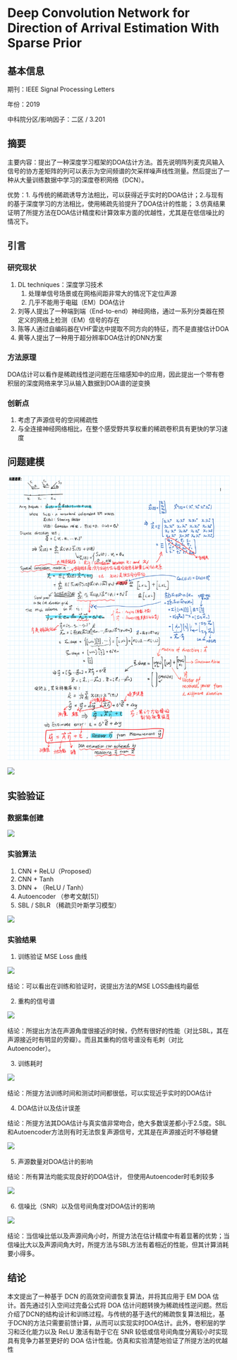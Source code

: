 # Deep Convolution Network for Direction of Arrival Estimation With Sparse Prior

## 基本信息

期刊：IEEE Signal Processing Letters

年份：2019

中科院分区/影响因子：二区 / 3.201

## 摘要

主要内容：提出了一种深度学习框架的DOA估计方法。首先说明阵列麦克风输入信号的协方差矩阵的列可以表示为空间频谱的欠采样噪声线性测量。然后提出了一种从大量训练数据中学习的深度卷积网络（DCN）。

优势：1. 与传统的稀疏诱导方法相比，可以获得近乎实时的DOA估计；2.与现有的基于深度学习的方法相比，使用稀疏先验提升了DOA估计的性能； 3.仿真结果证明了所提方法在DOA估计精度和计算效率方面的优越性，尤其是在低信噪比的情况下。

## 引言

### 研究现状

1. DL techniques：深度学习技术
   1. 处理单信号场景或在网格间距非常大的情况下定位声源
   2. 几乎不能用于电磁（EM）DOA估计
2. 刘等人提出了一种端到端（End-to-end）神经网络，通过一系列分类器在预定义的网络上检测（EM）信号的存在
3. 陈等人通过自编码器在VHF雷达中提取不同方向的特征，而不是直接估计DOA
4. 黄等人提出了一种用于超分辨率DOA估计的DNN方案

### 方法原理

DOA估计可以看作是稀疏线性逆问题在压缩感知中的应用，因此提出一个带有卷积层的深度网络来学习从输入数据到DOA谱的逆变换

### 创新点

1. 考虑了声源信号的空间稀疏性
2. 与全连接神经网络相比，在整个感受野共享权重的稀疏卷积具有更快的学习速度

## 问题建模

![1669558692264](image/readme/1669558692264.png)

![](https://alidocs.oss-cn-zhangjiakou.aliyuncs.com/res/7jP2lRj7REG6l8g5/img/fc05fff4-9b91-4f51-b613-1a82eee54099.png)

## 实验验证

### 数据集创建

![](https://alidocs.oss-cn-zhangjiakou.aliyuncs.com/res/7jP2lRj7REG6l8g5/img/4913d203-6bc2-43c9-85be-deec19ea9f74.png)

### 实验算法

1. CNN + ReLU（Proposed）
2. CNN + Tanh
3. DNN + （ReLU / Tanh）
4. Autoencoder （参考文献[5]）
5. SBL / SBLR （稀疏贝叶斯学习模型）

![](https://alidocs.oss-cn-zhangjiakou.aliyuncs.com/res/7jP2lRj7REG6l8g5/img/9421a5a5-9ea8-4ec6-b09c-21e4c7c006af.png)

### 实验结果

1. 训练验证 MSE Loss 曲线

![](https://alidocs.oss-cn-zhangjiakou.aliyuncs.com/res/7jP2lRj7REG6l8g5/img/bc622de0-c8c8-46f0-9bf5-63adacc61f61.png)

结论：可以看出在训练和验证时，说提出方法的MSE LOSS曲线均最低

2. 重构的信号谱

![](https://alidocs.oss-cn-zhangjiakou.aliyuncs.com/res/7jP2lRj7REG6l8g5/img/e5876558-f9d1-49d7-8862-e695b4061d27.png)

结论：所提出方法在声源角度很接近的时候，仍然有很好的性能（对比SBL，其在声源接近时有明显的旁瓣）。而且其重构的信号谱没有毛刺（对比Autoencoder）。

3. 训练耗时

![](https://alidocs.oss-cn-zhangjiakou.aliyuncs.com/res/7jP2lRj7REG6l8g5/img/5aabd199-92ad-4743-95d0-fcafa7342f1b.png)

结论：所提方法训练时间和测试时间都很低，可以实现近乎实时的DOA估计

4. DOA估计以及估计误差

结论：所提方法其DOA估计与真实值非常吻合，绝大多数误差都小于2.5度。SBL和Autoencoder方法则有时无法恢复声源信号，尤其是在声源接近时不够稳健

![](https://alidocs.oss-cn-zhangjiakou.aliyuncs.com/res/7jP2lRj7REG6l8g5/img/dc362d47-b87e-4853-9b5a-a593cfbef86f.png)

5. 声源数量对DOA估计的影响

结论：所有算法均能实现良好的DOA估计， 但使用Autoencoder时毛刺较多

![](https://alidocs.oss-cn-zhangjiakou.aliyuncs.com/res/7jP2lRj7REG6l8g5/img/74a4d285-1bb2-4399-96f1-a05315a62d05.png)

6. 信噪比（SNR）以及信号间角度对DOA估计的影响

![](https://alidocs.oss-cn-zhangjiakou.aliyuncs.com/res/7jP2lRj7REG6l8g5/img/501908ec-9b6f-44ab-889e-64fff1cef3f6.png)

结论：当信噪比低以及声源间角小时，所提方法在估计精度中有着显著的优势；当信噪比大以及声源间角大时，所提方法与SBL方法有着相近的性能，但其计算消耗要小得多。

## 结论

本文提出了一种基于 DCN 的高效空间谱恢复算法，并将其应用于 EM DOA 估计。首先通过引入空间过完备公式将 DOA 估计问题转换为稀疏线性逆问题。然后介绍了DCN的结构设计和训练过程。与传统的基于迭代的稀疏恢复算法相比，基于DCN的方法只需要前馈计算，从而可以实现实时DOA估计。此外，卷积层的学习和泛化能力以及 ReLU 激活有助于它在 SNR 较低或信号间角度分离较小时实现具有竞争力甚至更好的 DOA 估计性能。仿真和实验清楚地验证了所提方法的优越性

